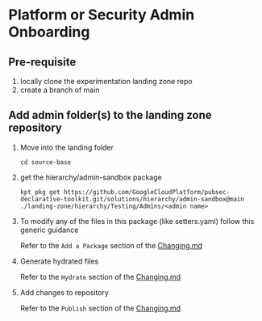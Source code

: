 # Platform or Security Admin Onboarding

## Pre-requisite

1. locally clone the experimentation landing zone repo
1. create a branch of main

## Add admin folder(s) to the landing zone repository

1. Move into the landing folder
    ```
    cd source-base
    ```
1. get the hierarchy/admin-sandbox package
      ```
      kpt pkg get https://github.com/GoogleCloudPlatform/pubsec-declarative-toolkit.git/solutions/hierarchy/admin-sandbox@main ./landing-zone/hierarchy/Testing/Admins/<admin name>
      ```
1. To modify any of the files in this package (like setters.yaml) follow this generic guidance
  
    Refer to the `Add a Package` section of the [Changing.md](Changing.md)

1. Generate hydrated files

    Refer to the `Hydrate` section of the [Changing.md](Changing.md)

1. Add changes to repository
    
    Refer to the `Publish` section of the [Changing.md](Changing.md)